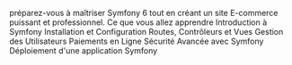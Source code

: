  préparez-vous à maîtriser Symfony 6 tout en créant un site E-commerce puissant et professionnel.
Ce que vous allez apprendre
Introduction à Symfony
Installation et Configuration
Routes, Contrôleurs et Vues
Gestion des Utilisateurs
Paiements en Ligne
Sécurité Avancée avec Symfony
Déploiement d'une application Symfony

